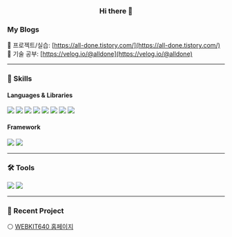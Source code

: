 <center>
  
  ### Hi there 👋

</center>

### My Blogs
🔗 프로젝트/실습: [https://all-done.tistory.com/](https://all-done.tistory.com/)
<br>
🔗 기술 공부: [https://velog.io/@alldone](https://velog.io/@alldone)

<hr/>

### 📍 Skills
#### Languages & Libraries
<a href="" target="_blank"><img src="https://img.shields.io/badge/HTML5-E34F26?style=flat&logo=HTML5&logoColor=white"/></a>
<a href="" target="_blank"><img src="https://img.shields.io/badge/CSS3-1572B6?style=flat&logo=CSS3&logoColor=white"/></a>
<a href="" target="_blank"><img src="https://img.shields.io/badge/JavaScript-F7DF1E?style=flat&logo=JavaScript&logoColor=white"/></a>
<a href="" target="_blank"><img src="https://img.shields.io/badge/TypeScript-3178C6?style=flat&logo=TypeScript&logoColor=white"/></a>
<a href="" target="_blank"><img src="https://img.shields.io/badge/Redux-764ABC?style=flat&logo=Redux&logoColor=white"/></a>
<a href="" target="_blank"><img src="https://img.shields.io/badge/ReactQuery-FF4154?style=flat&logo=ReactQuery&logoColor=white"/></a>
<a href="" target="_blank"><img src="https://img.shields.io/badge/Storybook-FF4785?style=flat&logo=Storybook&logoColor=white"/></a>
<a href="" target="_blank"><img src="https://img.shields.io/badge/styled-components-DB7093?style=flat&logo=styled-components&logoColor=white"/></a>
#### Framework 
<a href="" target="_blank"><img src="https://img.shields.io/badge/React-61DAFB?style=flat&logo=React&logoColor=white"/></a>
<a href="" target="_blank"><img src="https://img.shields.io/badge/Vue.js-4FC08D?style=flat&logo=Vue.js&logoColor=white"/></a>

<hr/>

### 🛠️ Tools
<a href="" target="_blank"><img src="https://img.shields.io/badge/Firebase-FFCA28?style=flat&logo=Firebase&logoColor=white"/></a>
<a href="" target="_blank"><img src="https://img.shields.io/badge/Git-F05032?style=flat&logo=Git&logoColor=white"/></a>

<hr/>

### 🌟 Recent Project
⚪ [WEBKIT640 홈페이지](https://webkit640.com)
